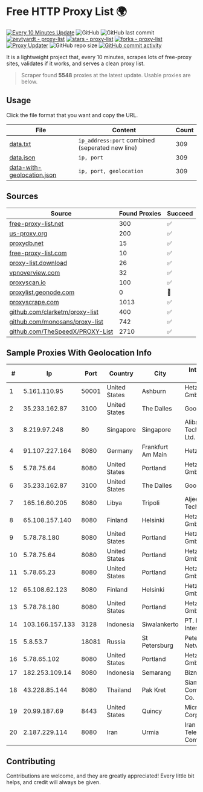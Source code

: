 
# Free HTTP Proxy List 🌍

[![Every 10 Minutes Update](https://github.com/mertguvencli/http-proxy-list/actions/workflows/main.yml/badge.svg?branch=main)](https://github.com/mertguvencli/http-proxy-list/actions/workflows/main.yml)
![GitHub](https://img.shields.io/github/license/mertguvencli/http-proxy-list)
![GitHub last commit](https://img.shields.io/github/last-commit/mertguvencli/http-proxy-list)
[![zevtyardt - proxy-list](https://img.shields.io/static/v1?label=zevtyardt&message=proxy-list&color=blue&logo=github)](https://github.com/zevtyardt/proxy-list "Go to GitHub repo")
[![stars - proxy-list](https://img.shields.io/github/stars/zevtyardt/proxy-list?style=social)](https://github.com/zevtyardt/proxy-list)
[![forks - proxy-list](https://img.shields.io/github/forks/zevtyardt/proxy-list?style=social)](https://github.com/zevtyardt/proxy-list)
[![Proxy Updater](https://github.com/zevtyardt/proxy-list/workflows/Proxy%20Updater/badge.svg)](https://github.com/zevtyardt/proxy-list/actions?query=workflow:"Proxy+Updater")
![GitHub repo size](https://img.shields.io/github/repo-size/zevtyardt/proxy-list)
[![GitHub commit activity](https://img.shields.io/github/commit-activity/m/zevtyardt/proxy-list?logo=commits)](https://github.com/zevtyardt/proxy-list/commits/main)

It is a lightweight project that, every 10 minutes, scrapes lots of free-proxy sites, validates if it works, and serves a clean proxy list.

> Scraper found **5548** proxies at the latest update. Usable proxies are below.

## Usage

Click the file format that you want and copy the URL.

|File|Content|Count|
|----|-------|-----|
|[data.txt](https://raw.githubusercontent.com/mertguvencli/http-proxy-list/main/proxy-list/data.txt)|`ip_address:port` combined (seperated new line)|309|
|[data.json](https://raw.githubusercontent.com/mertguvencli/http-proxy-list/main/proxy-list/data.json)|`ip, port`|309|
|[data-with-geolocation.json](https://raw.githubusercontent.com/mertguvencli/http-proxy-list/main/proxy-list/data-with-geolocation.json)|`ip, port, geolocation`|309|

## Sources

|Source|Found Proxies|Succeed|
|------|-------------|-------|
|[free-proxy-list.net](https://free-proxy-list.net)|300|✅|
|[us-proxy.org](https://www.us-proxy.org)|200|✅|
|[proxydb.net](http://proxydb.net)|15|✅|
|[free-proxy-list.com](https://free-proxy-list.com/?page=&port=&type%5B%5D=http&type%5B%5D=https&up_time=0&search=Search)|10|✅|
|[proxy-list.download](https://www.proxy-list.download/HTTP)|26|✅|
|[vpnoverview.com](https://vpnoverview.com/privacy/anonymous-browsing/free-proxy-servers)|32|✅|
|[proxyscan.io](https://www.proxyscan.io)|100|✅|
|[proxylist.geonode.com](https://proxylist.geonode.com/api/proxy-list?limit=300&page=1&sort_by=lastChecked&sort_type=desc&protocols=http,https)|0|🚫|
|[proxyscrape.com](https://api.proxyscrape.com/v2/?request=displayproxies&protocol=http&timeout=10000&country=all&ssl=all&anonymity=all)|1013|✅|
|[github.com/clarketm/proxy-list](https://raw.githubusercontent.com/clarketm/proxy-list/master/proxy-list-raw.txt)|400|✅|
|[github.com/monosans/proxy-list](https://raw.githubusercontent.com/monosans/proxy-list/main/proxies/http.txt)|742|✅|
|[github.com/TheSpeedX/PROXY-List](https://raw.githubusercontent.com/TheSpeedX/PROXY-List/master/http.txt)|2710|✅|


## Sample Proxies With Geolocation Info

|#|Ip|Port|Country|City|Internet Service Provider|
|-|--|----|-------|----|-------------------------|
|1|5.161.110.95|50001|United States|Ashburn|Hetzner Online GmbH|
|2|35.233.162.87|3100|United States|The Dalles|Google LLC|
|3|8.219.97.248|80|Singapore|Singapore|Alibaba (US) Technology Co., Ltd.|
|4|91.107.227.164|8080|Germany|Frankfurt Am Main|Hetzner Online AG|
|5|5.78.75.64|8080|United States|Portland|Hetzner Online GmbH|
|6|35.233.162.87|3100|United States|The Dalles|Google LLC|
|7|165.16.60.205|8080|Libya|Tripoli|Aljeel Aljadeed For Technology|
|8|65.108.157.140|8080|Finland|Helsinki|Hetzner Online GmbH|
|9|5.78.78.180|8080|United States|Portland|Hetzner Online GmbH|
|10|5.78.75.64|8080|United States|Portland|Hetzner Online GmbH|
|11|5.78.65.23|8080|United States|Portland|Hetzner Online GmbH|
|12|65.108.62.123|8080|Finland|Helsinki|Hetzner Online GmbH|
|13|5.78.78.180|8080|United States|Portland|Hetzner Online GmbH|
|14|103.166.157.133|3128|Indonesia|Siwalankerto|PT. Beon Intermedia|
|15|5.8.53.7|18081|Russia|St Petersburg|Petersburg Internet Network ltd|
|16|5.78.65.102|8080|United States|Portland|Hetzner Online GmbH|
|17|182.253.109.14|8080|Indonesia|Semarang|Biznet Metronet|
|18|43.228.85.144|8080|Thailand|Pak Kret|Siamdata Communication Co.|
|19|20.99.187.69|8443|United States|Quincy|Microsoft Corporation|
|20|2.187.229.114|8080|Iran|Urmia|Iran Telecommunication Company PJS|



## Contributing

Contributions are welcome, and they are greatly appreciated! Every
little bit helps, and credit will always be given.


